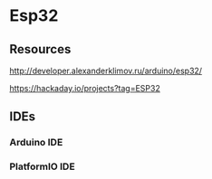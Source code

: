 # Esp32
## Resources
http://developer.alexanderklimov.ru/arduino/esp32/

https://hackaday.io/projects?tag=ESP32
## IDEs
### Arduino IDE
### PlatformIO IDE
